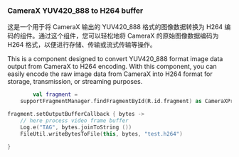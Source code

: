 ### CameraX YUV420_888 to H264 buffer

这是一个用于将 CameraX 输出的 YUV420_888 格式的图像数据转换为 H264 编码的组件。通过这个组件，您可以轻松地将 CameraX 的原始图像数据编码为 H264 格式，以便进行存储、传输或流式传输等操作。

This is a component designed to convert YUV420_888 format image data output from CameraX to H264 encoding. With this component, you can easily encode the raw image data from CameraX into H264 format for storage, transmission, or streaming purposes.

```kotlin
        val fragment =
    supportFragmentManager.findFragmentById(R.id.fragment) as CameraXPreviewFragment

fragment.setOutputBufferCallback { bytes ->
    // here process video frame buffer
    Log.e("TAG", bytes.joinToString ())
    FileUtil.writeBytesToFile(this, bytes, "test.h264")

}
```



